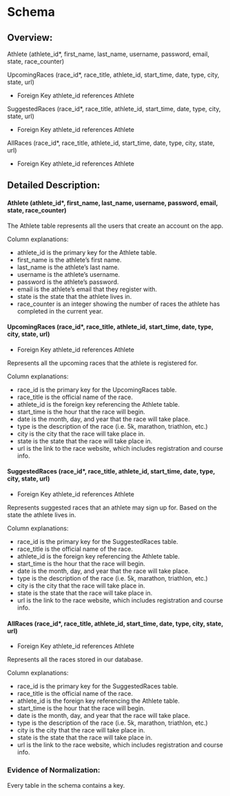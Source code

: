 # Schema

## Overview:

Athlete (athlete_id*, first_name, last_name, username, password, email, state, race_counter)

UpcomingRaces (race_id*, race_title, athlete_id, start_time, date, type, city, state, url)
- Foreign Key athlete_id references Athlete 

SuggestedRaces (race_id*, race_title, athlete_id, start_time, date, type, city, state, url)
- Foreign Key athlete_id references Athlete 

AllRaces (race_id*, race_title, athlete_id, start_time, date, type, city, state, url)
- Foreign Key athlete_id references Athlete 

## Detailed Description:
#### Athlete (athlete_id*, first_name, last_name, username, password, email, state, race_counter)
The Athlete table represents all the users that create an account on the app.

Column explanations:

- athlete_id is the primary key for the Athlete table.
- first_name is the athlete’s first name.
- last_name is the athlete’s last name.
- username is the athlete’s username.
- password is the athlete’s password.
- email is the athlete’s email that they register with.
- state is the state that the athlete lives in.
- race_counter is an integer showing the number of races the athlete has completed in the current year.

#### UpcomingRaces (race_id*, race_title, athlete_id, start_time, date, type, city, state, url)
- Foreign Key athlete_id references Athlete

Represents all the upcoming races that the athlete is registered for.

Column explanations:
- race_id is the primary key for the UpcomingRaces table.
- race_title is the official name of the race.
- athlete_id is the foreign key referencing the Athlete table.
- start_time is the hour that the race will begin.
- date is the month, day, and year that the race will take place.
- type is the description of the race (i.e. 5k, marathon, triathlon, etc.)
- city is the city that the race will take place in.
- state is the state that the race will take place in.
- url is the link to the race website, which includes registration and course info.

#### SuggestedRaces (race_id*, race_title, athlete_id, start_time, date, type, city, state, url)
- Foreign Key athlete_id references Athlete

Represents suggested races that an athlete may sign up for. Based on the state the athlete lives in.

Column explanations:
- race_id is the primary key for the SuggestedRaces table.
- race_title is the official name of the race.
- athlete_id is the foreign key referencing the Athlete table.
- start_time is the hour that the race will begin.
- date is the month, day, and year that the race will take place.
- type is the description of the race (i.e. 5k, marathon, triathlon, etc.)
- city is the city that the race will take place in.
- state is the state that the race will take place in.
- url is the link to the race website, which includes registration and course info.

#### AllRaces (race_id*, race_title, athlete_id, start_time, date, type, city, state, url)
- Foreign Key athlete_id references Athlete

Represents all the races stored in our database.

Column explanations:
- race_id is the primary key for the SuggestedRaces table.
- race_title is the official name of the race.
- athlete_id is the foreign key referencing the Athlete table.
- start_time is the hour that the race will begin.
- date is the month, day, and year that the race will take place.
- type is the description of the race (i.e. 5k, marathon, triathlon, etc.)
- city is the city that the race will take place in.
- state is the state that the race will take place in.
- url is the link to the race website, which includes registration and course info.

### Evidence of Normalization:
Every table in the schema contains a key. 
